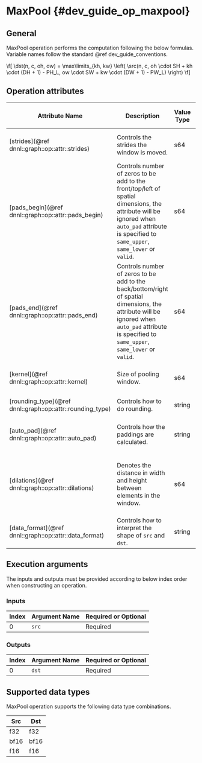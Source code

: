 MaxPool {#dev_guide_op_maxpool}
===============================

## General

MaxPool operation performs the computation following the below formulas.
Variable names follow the standard @ref dev_guide_conventions.

\f[
    \dst(n, c, oh, ow) =
        \max\limits_{kh, kw}
        \left(
            \src(n, c, oh \cdot SH + kh \cdot (DH + 1) - PH_L, ow \cdot SW + kw \cdot (DW + 1) - PW_L)
        \right)
\f]

## Operation attributes

Attribute Name | Description | Value Type |Supported Values | Required or Optional
-- | -- | --| --|--
[strides](@ref dnnl::graph::op::attr::strides) | Controls the strides the window is moved. |s64 |A s64 list containing positive values  | Required
[pads_begin](@ref dnnl::graph::op::attr::pads_begin) | Controls number of zeros to be add to the front/top/left of spatial dimensions, the attribute will be ignored when `auto_pad` attribute is specified to `same_upper`, `same_lower` or `valid`.|s64 | A s64 list containing non-negative values  | Required
[pads_end](@ref dnnl::graph::op::attr::pads_end) | Controls number of zeros to be add to the back/bottom/right of spatial dimensions, the attribute will be ignored when `auto_pad` attribute is specified to `same_upper`, `same_lower` or `valid`. |s64 |A s64 list containing non-negative values | Required
[kernel](@ref dnnl::graph::op::attr::kernel) | Size of pooling window. | s64| A s64 list containing positive values | Required
[rounding_type](@ref dnnl::graph::op::attr::rounding_type) | Controls how to do rounding. |string |  `floor` (default), `ceil` | Optional
[auto_pad](@ref dnnl::graph::op::attr::auto_pad) |Controls how the paddings are calculated.| string | `none` (default), `same_upper`, `same_lower`, `valid` | Optional
[dilations](@ref dnnl::graph::op::attr::dilations) |Denotes the distance in width and height between elements in the window. |s64 | A s64 list containing positive values, a list of `1`s (default) means no dilation| Optional
[data_format](@ref dnnl::graph::op::attr::data_format) |Controls how to interpret the shape of `src` and `dst`.| string|`NCX`, `NXC` (default) | Optional

## Execution arguments

The inputs and outputs must be provided according to below index order when
constructing an operation.

### Inputs

Index | Argument Name | Required or Optional
-- | -- | --
0|`src` | Required

### Outputs

Index | Argument Name | Required or Optional
-- | -- | --
0|`dst` | Required

## Supported data types

MaxPool operation supports the following data type combinations.

Src | Dst
-- | --
f32 |f32
bf16 |bf16
f16 |f16
